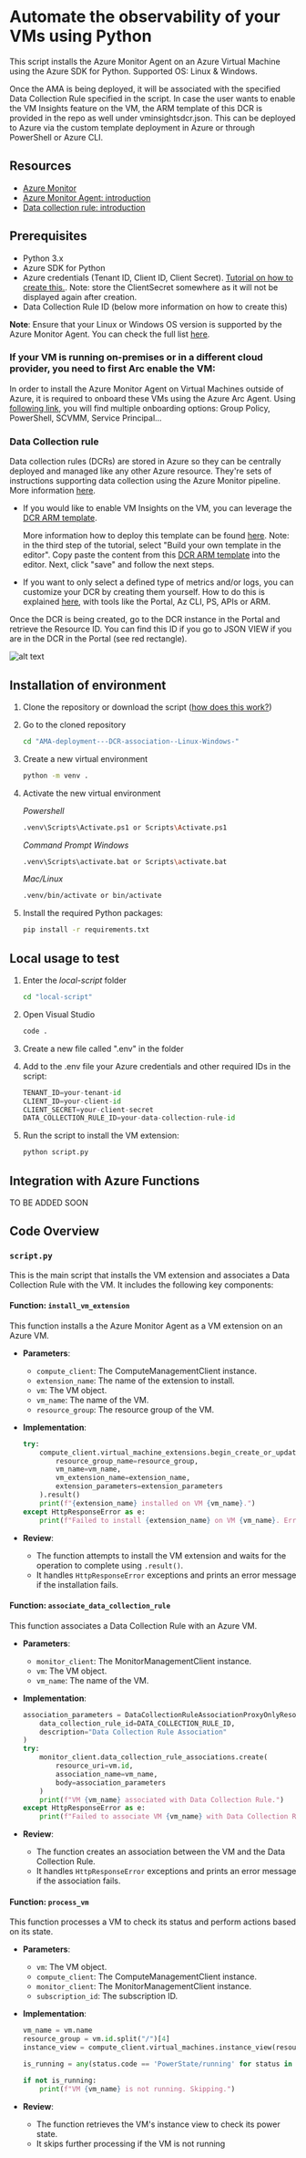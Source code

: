 # Automate the observability of your VMs using Python

This script installs the Azure Monitor Agent on an Azure Virtual Machine using the Azure SDK for Python. Supported OS: Linux & Windows.

Once the AMA is being deployed, it will be associated with the specified Data Collection Rule specified in the script. In case the user wants to enable the VM Insights feature on the VM, the ARM template of this DCR is provided in the repo as well under vminsightsdcr.json. This can be deployed to Azure via the custom template deployment in Azure or through PowerShell or Azure CLI.

## Resources

* [Azure Monitor](https://learn.microsoft.com/en-us/azure/azure-monitor/)
* [Azure Monitor Agent: introduction](https://learn.microsoft.com/en-us/azure/azure-monitor/agents/azure-monitor-agent-overview)
* [Data collection rule: introduction](https://learn.microsoft.com/en-us/azure/azure-monitor/agents/azure-monitor-agent-data-collection)

## Prerequisites

- Python 3.x
- Azure SDK for Python
- Azure credentials (Tenant ID, Client ID, Client Secret). [Tutorial on how to create this.](https://learn.microsoft.com/en-us/entra/identity-platform/quickstart-register-app?tabs=client-secret). Note: store the ClientSecret somewhere as it will not be displayed again after creation.
- Data Collection Rule ID (below more information on how to create this)

**Note**: Ensure that your Linux or Windows OS version is supported by the Azure Monitor Agent. You can check the full list [here](https://learn.microsoft.com/en-us/azure/azure-monitor/agents/azure-monitor-agent-supported-operating-systems).

### If your VM is running on-premises or in a different cloud provider, you need to first Arc enable the VM:

In order to install the Azure Monitor Agent on Virtual Machines outside of Azure, it is required to onboard these VMs using the Azure Arc Agent. Using [following link](https://learn.microsoft.com/en-us/azure/azure-arc/servers/deployment-options), you will find multiple onboarding options: Group Policy, PowerShell, SCVMM, Service Principal...

### Data Collection rule

Data collection rules (DCRs) are stored in Azure so they can be centrally deployed and managed like any other Azure resource. They're sets of instructions supporting data collection using the Azure Monitor pipeline. More information [here](https://learn.microsoft.com/en-us/azure/azure-monitor/essentials/data-collection-rule-overview).

* If you would like to enable VM Insights on the VM, you can leverage the [DCR ARM template](vminsightsdcr.json). 

    More information how to deploy this template can be found [here](https://learn.microsoft.com/en-us/azure/azure-resource-manager/templates/quickstart-create-templates-use-the-portal). Note: in the third step of the tutorial, select "Build your own template in the editor". Copy paste the content from this [DCR ARM template](vminsightsdcr.json) into the editor. Next, click "save" and follow the next steps.

* If you want to only select a defined type of metrics and/or logs, you can customize your DCR by creating them yourself. How to do this is explained [here](https://learn.microsoft.com/en-us/azure/azure-monitor/essentials/data-collection-rule-create-edit?tabs=portal), with tools like the Portal, Az CLI, PS, APIs or ARM.

Once the DCR is being created, go to the DCR instance in the Portal and retrieve the Resource ID. You can find this ID if you go to JSON VIEW if you are in the DCR in the Portal (see red rectangle).

![alt text](imgs/DCR%20resource%20ID.png)

## Installation of environment

1. Clone the repository or download the script ([how does this work?](https://docs.github.com/en/repositories/creating-and-managing-repositories/cloning-a-repository))
2. Go to the cloned repository
    ```sh
    cd "AMA-deployment---DCR-association--Linux-Windows-"
    ```
3. Create a new virtual environment
    ```sh
    python -m venv .
    ```
4. Activate the new virtual environment
    
    *Powershell*
    ```sh
    .venv\Scripts\Activate.ps1 or Scripts\Activate.ps1
    ```
    *Command Prompt Windows*
    ```sh
    .venv\Scripts\activate.bat or Scripts\activate.bat
    ```
    *Mac/Linux*
    ```sh
    .venv/bin/activate or bin/activate
    ```
5. Install the required Python packages:
    ```sh
    pip install -r requirements.txt
    ```

## Local usage to test

1. Enter the *local-script* folder
    ```sh
    cd "local-script"
    ```
2. Open Visual Studio
    ```sh
    code .
    ```
3. Create a new file called ".env" in the folder
4. Add to the .env file your Azure credentials and other required IDs in the script:
    ```python
    TENANT_ID=your-tenant-id
    CLIENT_ID=your-client-id
    CLIENT_SECRET=your-client-secret
    DATA_COLLECTION_RULE_ID=your-data-collection-rule-id
    ```

5. Run the script to install the VM extension:
    ```sh
    python script.py
    ```

## Integration with Azure Functions

TO BE ADDED SOON

## Code Overview

### `script.py`

This is the main script that installs the VM extension and associates a Data Collection Rule with the VM. It includes the following key components:

#### Function: `install_vm_extension`

This function installs a the Azure Monitor Agent as a VM extension on an Azure VM.

- **Parameters**:
    - `compute_client`: The ComputeManagementClient instance.
    - `extension_name`: The name of the extension to install.
    - `vm`: The VM object.
    - `vm_name`: The name of the VM.
    - `resource_group`: The resource group of the VM.

- **Implementation**:
    ```python
    try:
        compute_client.virtual_machine_extensions.begin_create_or_update(
            resource_group_name=resource_group,
            vm_name=vm_name,
            vm_extension_name=extension_name,
            extension_parameters=extension_parameters
        ).result()
        print(f"{extension_name} installed on VM {vm_name}.")
    except HttpResponseError as e:
        print(f"Failed to install {extension_name} on VM {vm_name}. Error: {e}")
    ```

- **Review**:
    - The function attempts to install the VM extension and waits for the operation to complete using `.result()`.
    - It handles `HttpResponseError` exceptions and prints an error message if the installation fails.

#### Function: `associate_data_collection_rule`

This function associates a Data Collection Rule with an Azure VM.

- **Parameters**:
    - `monitor_client`: The MonitorManagementClient instance.
    - `vm`: The VM object.
    - `vm_name`: The name of the VM.

- **Implementation**:
    ```python
    association_parameters = DataCollectionRuleAssociationProxyOnlyResource(
        data_collection_rule_id=DATA_COLLECTION_RULE_ID,
        description="Data Collection Rule Association"
    )
    try:
        monitor_client.data_collection_rule_associations.create(
            resource_uri=vm.id,
            association_name=vm_name,
            body=association_parameters
        )
        print(f"VM {vm_name} associated with Data Collection Rule.")
    except HttpResponseError as e:
        print(f"Failed to associate VM {vm_name} with Data Collection Rule. Error: {e}")
    ```

- **Review**:
    - The function creates an association between the VM and the Data Collection Rule.
    - It handles `HttpResponseError` exceptions and prints an error message if the association fails.

#### Function: `process_vm`

This function processes a VM to check its status and perform actions based on its state.

- **Parameters**:
    - `vm`: The VM object.
    - `compute_client`: The ComputeManagementClient instance.
    - `monitor_client`: The MonitorManagementClient instance.
    - `subscription_id`: The subscription ID.

- **Implementation**:
    ```python
    vm_name = vm.name
    resource_group = vm.id.split("/")[4]
    instance_view = compute_client.virtual_machines.instance_view(resource_group, vm_name)
    
    is_running = any(status.code == 'PowerState/running' for status in instance_view.statuses)
    
    if not is_running:
        print(f"VM {vm_name} is not running. Skipping.")
    ```

- **Review**:
    - The function retrieves the VM's instance view to check its power state.
    - It skips further processing if the VM is not running